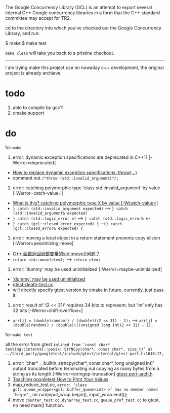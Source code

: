 The Google Concurrency Library (GCL) is an attempt to export several
internal C++ Google concurrency libraries in a form that the C++
standard committee may accept for TR2.


cd to the directory into which you've checked out the Google
Concurrency Library, and run:

  $ make
  $ make test


`make clean` will take you back to a pristine checkout.

---
I am trying make this project use on nowaday c++ development, the original project is already archieve.
# todo
1. able to compile by gcc11
2. cmake support

# do
for `make`
1. error: dynamic exception specifications are deprecated in C++11 [-Werror=deprecated]
  * [How to replace dynamic exception specifications: throw(...)](https://stackoverflow.com/questions/54239292/how-to-replace-dynamic-exception-specifications-throw)
  * comment out `/*throw (std::invalid_argument)*/;`
1.  error: catching polymorphic type ‘class std::invalid_argument’ by value [-Werror=catch-value=]
  * [What is this? catching polymorphic type X by value [-Wcatch-value=]](https://stackoverflow.com/questions/62030341/what-is-this-catching-polymorphic-type-x-by-value-wcatch-value)
  * `} catch (std::invalid_argument expected)` --> `} catch (std::invalid_argument& expected)`
  * `} catch (std::logic_error e)` --> `} catch (std::logic_error& e)`
  * `} catch (gcl::closed_error expected) {` -->`} catch (gcl::closed_error& expected) {`
1. error: moving a local object in a return statement prevents copy elision [-Werror=pessimizing-move]
  * [C++ 函数返回局部变量的std::move()问题？](https://www.zhihu.com/question/57048704)
  * `return std::move(elem);` --> `return elem;`
1. error: ‘dummy’ may be used uninitialized [-Werror=maybe-uninitialized]
  * ['dummy' may be used uninitialized](https://stackoverflow.com/questions/69935158/dummy-may-be-used-uninitialized)
  * [gtest-death-test.cc](https://github.com/google/googletest/blob/main/googletest/src/gtest-death-test.cc)
  * will directly specify gtest version by cmake in future. currently, just pass it.
1. error: result of ‘(2 << 31)’ requires 34 bits to represent, but ‘int’ only has 32 bits [-Werror=shift-overflow=]
  * `arr[j] = (double)random() / (double)((2 << 31) - 1);` --> `arr[j] = (double)random() / (double)(((unsigned long int)2 << 31) - 1);`

for `make test`

all the error from gtest
`inlined from ‘const char* testing::internal::posix::StrNCpy(char*, const char*, size_t)’ at ../third_party/googletest/include/gtest/internal/gtest-port.h:1610:17,`
1. error: ‘char* __builtin_strncpy(char*, const char*, long unsigned int)’ output truncated before terminating nul copying as many bytes from a string as its length [-Werror=stringop-truncation]
[gtest-port-arch.h](https://github.com/google/googletest/blob/main/googletest/include/gtest/internal/gtest-port-arch.h)
1. [Teaching googletest How to Print Your Values](http://google.github.io/googletest/advanced.html#teaching-googletest-how-to-print-your-values)
1. map_reduce_test.cc, `error: ‘class gcl::queue_wrapper<gcl::buffer_queue<int> >’ has no member named ‘begin’` , mr.run(input_wrap.begin(), input_wrap.end());
1. move `counter_test.cc`, `dynarray_test.cc`, `queue_pref_test.cc` to gtest, no need main() function.